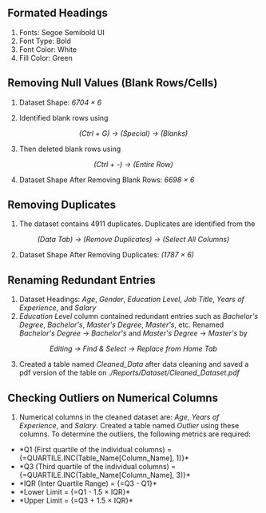 ## Formated Headings
1. Fonts: Segoe Semibold UI
2. Font Type: Bold
3. Font Color: White
4. Fill Color: Green

## Removing Null Values (Blank Rows/Cells)
1. Dataset Shape: *6704 × 6*

2. Identified blank rows using
<p align="center">
    <em>(Ctrl + G) → (Special) → (Blanks)</em> 
</p>

3. Then deleted blank rows using
<p align="center">
    <em>(Ctrl + -) → (Entire Row)</em>
</p>

4. Dataset Shape After Removing Blank Rows: *6698 × 6*

## Removing Duplicates
1. The dataset contains 4911 duplicates. Duplicates are identified from the 
<p align="center">
    <em>(Data Tab) → (Remove Duplicates) → (Select All Columns)</em>
</p>

2. Dataset Shape After Removing Duplicates: *(1787 × 6)*

## Renaming Redundant Entries
1. Dataset Headings: *Age*, *Gender*, *Education Level*, *Job Title*, *Years of Experience*, and *Salary*
2. *Education Level* column contained redundant entries such as *Bachelor's Degree*, *Bachelor's*, *Master's Degree*, *Master's*, etc. Renamed *Bachelor's Degree* → *Bachelor's* and *Master's Degree* → *Master's* by 
<p align="center">
    <em>Editing → Find & Select → Replace from Home Tab</em>
</p>
    
3. Created a table named <em>Cleaned_Data</em> after data cleaning and saved a pdf version of the table on *./Reports/Dataset/Cleaned_Dataset.pdf*

## Checking Outliers on Numerical Columns
1. Numerical columns in the cleaned dataset are: *Age*, *Years of Experience*, and *Salary*. Created a table named *Outlier* using these columns. To determine the outliers, the following metrics are required:
<ul>
    <li>*Q1 (First quartile of the individual columns) = {=QUARTILE.INC(Table_Name[Column_Name], 1)}*</li>
    <li>*Q3 (Third quartile of the individual columns) = {=QUARTILE.INC(Table_Name[Column_Name], 3)}*</li>
    <li>*IQR (Inter Quartile Range) = {=Q3 - Q1}*</li>
    <li>*Lower Limit = {=Q1 - 1.5 × IQR}*</li>
    <li>*Upper Limit = {=Q3 + 1.5 × IQR}*</li>
</ul>
